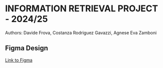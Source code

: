 # INFORMATION RETRIEVAL PROJECT - 2024/25

Authors: Davide Frova, Costanza Rodriguez Gavazzi, Agnese Eva Zamboni

## Figma Design

[Link to Figma](https://www.figma.com/design/cIomGdfqvtm6iplAUcsfST/inf-retrieval?node-id=0-1&t=fhVbncGAEw7VeMYK-1)
